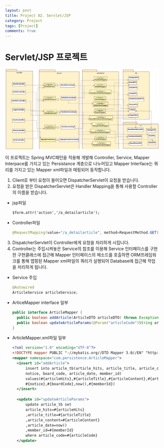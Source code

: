 ```yaml
---
layout: post
title: Project 02. Servlet/JSP
category: Project
tags: [Project]
comments: true
---
```


# Servlet/JSP 프로젝트

![PrjServletJsp](./img/PrjSpring.png)

이 프로젝트는 Spring MVC패턴을 적용해 개발해 Controller, Service, Mapper Interpace를 가지고 있는 Persistance 계층으로 나누어있고 Mapper Interface는 쿼리를 가지고 있는 Mapper xml파일과 매핑되어 동작합니다.

1. Client로 부터 요청이 들어오면 DispatcherServlet이 요청을 받습니다.
2. 요청을 받은 DispatcherServlet은 Handler Mapping을 통해 사용할 Controller의 이름을 받습니다.
* jsp파일
  ```jsp
  $form.attr('action','/a_detailarticle');
  ```
* Controller파일
  ```java
  @RequestMapping(value="/a_detailarticle", method=RequestMethod.GET)
  ```
3. DispatcherServlet이 Controller에게 요청을 처리하게 시킵니다.
4. Controller는 주입시켜놓은 Service의 참조를 이용해 Service 인터페이스를 구현한 구현클래스에 접근해 Mapper 인터페이스의 메소드를 호출하면 ORM프레임워크를 통해 맵핑된 Mapper xml파일의 쿼리가 실행되어 Database에 접근해 작업을 처리하게 됩니다.
* Service 주입
  ```java
  @Autowired
  ArticleService articleService;
  ```
* ArticeMapper interface 일부
  ```java
  public interface ArticleMapper {
  	public boolean addArticle(ArticleDTO articleDTO) throws Exception;
  	public boolean updateArticleParams(@Param("articleCode")String articleCode,@Param("articleHits")int articleHits,@Param("articleTitle") String articleTitle, @Param("articleContent")String articleContent,@Param("notice") boolean notice, @Param("articleDate")String articleDate, @Param("boardCode")String boardCode, @Param("memberId")String memberId)throws Exception;
  }
  ```

* ArticleMapper.xml파일 일부
  ```xml
  <?xml version="1.0" encoding="UTF-8"?>
  <!DOCTYPE mapper PUBLIC "-//mybatis.org//DTD Mapper 3.0//EN" "http://mybatis.org/dtd/mybatis-3-mapper.dtd">
  <mapper namespace="com.persistence.ArticleMapper">
    <insert id="addArticle">
  		insert into article_tb(article_hits, article_title, article_content, article_code,
  		notice, board_code, article_date, member_id)
  		values(#{articleHits},#{articleTitle},#{articleContent},#{articleCode},
  		#{notice},#{boardCode},now(),#{memberId})
    </insert>

    <update id="updateArticleParams">
  		update article_tb set
  		article_hits=#{articleHits}
  		,article_title=#{articleTitle}
  		,article_content=#{articleContent}
  		,article_date=now()
  		,member_id=#{memberId}
  		where article_code=#{articleCode}
    </update>
  ```
